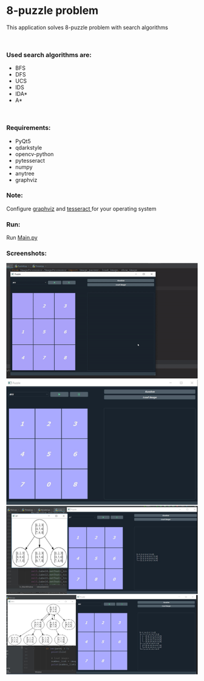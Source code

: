 <h1> 8-puzzle problem </h1>
<p> This application solves 8-puzzle problem with search algorithms</p>
<br>
<h3>Used search algorithms are: </h3>
<ul>
  <li>BFS</li>
  <li>DFS</li>
  <li>UCS</li>
  <li>IDS</li>
  <li>IDA*</li>
  <li>A*</li>
</ul>
<br>
<h3>Requirements: </h3>
<ul>
  <li>PyQt5</li>
  <li>qdarkstyle</li>
  <li>opencv-python</li>
  <li>pytesseract</li>
  <li>numpy</li>
  <li>anytree</li>
   <li>graphviz</li>
</ul>

<h3>Note: </h3>
<p>Configure <a href="http://graphviz.org/" target="_blank">graphviz</a>
and <a href = "https://github.com/tesseract-ocr/tesseract/wiki" target="_blank"> tesseract </a>
for your operating system
</p>

<h3>Run: </h3>
  Run <a href="https://github.com/MohammadMahdiOmid/AI/blob/master/view/Main.py">Main.py</a>
  

<h3>Screenshots: </h3>

<img src="https://github.com/MohammadMahdiOmid/AI/blob/master/doc/ai.gif" alt="UI" >
<br>
<img src="https://github.com/MohammadMahdiOmid/AI/blob/master/doc/puzzle1.JPG" alt="UI" >
<br>
<img src="https://github.com/MohammadMahdiOmid/AI/blob/master/doc/puzzle2.JPG" alt="UI" >
<br>
<img src="https://github.com/MohammadMahdiOmid/AI/blob/master/doc/puzzle3.JPG" alt="UI" >



